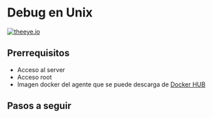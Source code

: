 # Debug en Unix

[![theeye.io](/images/logo-theeye-theOeye-logo2.png)](https://theeye.io/en/index.html)

## Prerrequisitos

- Acceso al server
- Acceso root
- Imagen docker del agente que se puede descarga de [Docker HUB](https://hub.docker.com/r/theeye/theeye-agent/tags)

## Pasos a seguir

